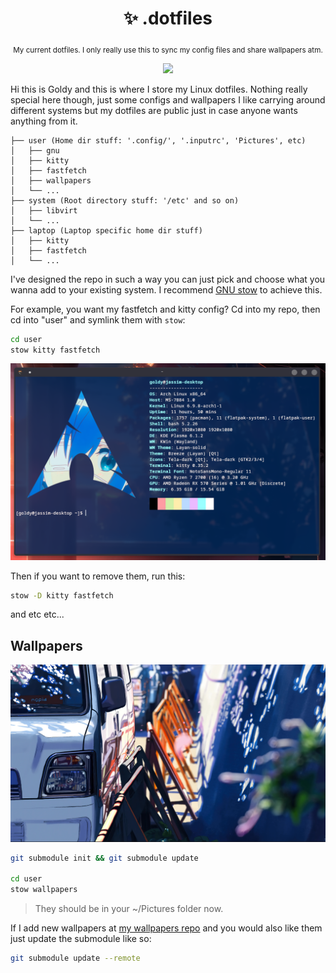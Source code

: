 <div align="center">

  # ✨ .dotfiles

  <sub>My current dotfiles. I only really use this to sync my config files and share wallpapers atm.</sub>

  <img src="./desktop_showcase_2.png">

  <br>

</div>

Hi this is Goldy and this is where I store my Linux dotfiles. Nothing really special here though, just some configs and wallpapers I like carrying around different systems but my dotfiles are public just in case anyone wants anything from it.

```
├── user (Home dir stuff: '.config/', '.inputrc', 'Pictures', etc)
│   ├── gnu
│   ├── kitty
│   ├── fastfetch
│   ├── wallpapers
│   └── ...
├── system (Root directory stuff: '/etc' and so on)
│   ├── libvirt
│   └── ...
├── laptop (Laptop specific home dir stuff)
│   ├── kitty
│   ├── fastfetch
│   └── ...
```

I've designed the repo in such a way you can just pick and choose what you wanna add to your existing system. I recommend [GNU stow](https://www.gnu.org/software/stow/) to achieve this. 

For example, you want my fastfetch and kitty config? Cd into my repo, then cd into "user" and symlink them with `stow`:
```sh
cd user
stow kitty fastfetch
```

<img width="600px" src="./terminal_showcase.png">

Then if you want to remove them, run this:
```sh
stow -D kitty fastfetch
```

and etc etc...

## Wallpapers
<img width="800px" src="./wallpaper_example.jpg">

```sh
git submodule init && git submodule update

cd user
stow wallpapers
```
> They should be in your ~/Pictures folder now.

If I add new wallpapers at [my wallpapers repo](https://github.com/THEGOLDENPRO/wallpapers) and you would also like them just update the submodule like so:
```sh
git submodule update --remote
```